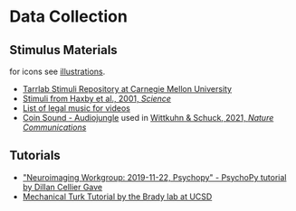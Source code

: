 # Data Collection

## Stimulus Materials

for icons see [illustrations](illustrations.md).

- [Tarrlab Stimuli Repository at Carnegie Mellon University](https://sites.google.com/andrew.cmu.edu/tarrlab/stimuli)
- [Stimuli from Haxby et al., 2001, *Science*](http://www.pymvpa.org/datadb/haxby2001.html)
- [List of legal music for videos](https://creativecommons.org/about/program-areas/arts-culture/arts-culture-resources/legalmusicforvideos/)
- [Coin Sound - Audiojungle](https://audiojungle.net/item/coins/26329552) used in [Wittkuhn & Schuck, 2021, *Nature Communications*](https://doi.org/10.1038/s41467-021-21970-2)

## Tutorials

- ["Neuroimaging Workgroup: 2019-11-22, Psychopy" - PsychoPy tutorial by Dillan Cellier Gave](https://www.youtube.com/watch?v=rddCU-RHsss&feature=youtu.be)
- [Mechanical Turk Tutorial by the Brady lab at UCSD](https://bradylab.ucsd.edu/ttt/)
